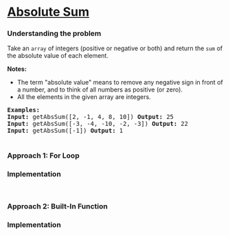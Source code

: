 # [Absolute Sum](https://edabit.com/challenge/rCmEy2AQYLbRGgKyL)

### Understanding the problem

Take an `array` of integers (positive or negative or both) and return the `sum` of the absolute value of each element.

<b>Notes:</b> 
- The term "absolute value" means to remove any negative sign in front of a number, and to think of all numbers as positive (or zero).
- All the elements in the given array are integers.

<pre>
<b>Examples:</b>
<b>Input:</b> getAbsSum([2, -1, 4, 8, 10]) <b>Output:</b> 25
<b>Input:</b> getAbsSum([-3, -4, -10, -2, -3]) <b>Output:</b> 22
<b>Input:</b> getAbsSum([-1]) <b>Output:</b> 1
</pre>

#
### Approach 1: For Loop 


### Implementation
```js

```
#
### Approach 2: Built-In Function


### Implementation
```js

```
